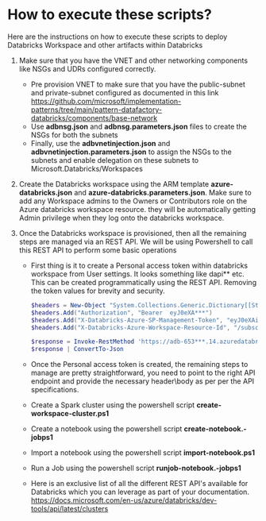 
#  How to execute these scripts?

Here are the instructions on how to execute these scripts to deploy Databricks Workspace and other artifacts within Databricks



1. Make sure that you have the VNET and other networking components like NSGs and UDRs configured correctly.

   - Pre  provision VNET  to make sure that you have the public-subnet and private-subnet configured as documented in this link https://github.com/microsoft/implementation-patterns/tree/main/pattern-datafactory-databricks/components/base-network
   - Use **adbnsg.json** and **adbnsg.parameters.json** files to create the NSGs for both the subnets
   - Finally, use the **adbvnetinjection.json** and **adbvnetinjection.parameters.json** to assign the NSGs to the subnets and enable delegation on these subnets to Microsoft.Databricks/Workspaces

2. Create the Databricks workspace using the ARM template **azure-databricks.json** and **azure-databricks.parameters.json**. Make sure to add any Workspace admins to the Owners or Contributors role on the Azure databricks workspace resource. they will be automatically getting Admin privilege when they log onto the databricks workspace.

3. Once the Databricks workspace is provisioned, then all the remaining steps are managed via an REST API. We will be using Powershell to call this REST API to perform some basic operations

   - First thing is it to create a Personal access token within databricks workspace from User settings. It looks something like dapi** etc. This can be created programmatically using the REST API. Removing the token values for brevity and security.

     ```powershell
     $headers = New-Object "System.Collections.Generic.Dictionary[[String],[String]]"
     $headers.Add("Authorization", "Bearer  eyJ0eXA***")
     $headers.Add("X-Databricks-Azure-SP-Management-Token", "eyJ0eXAiOiJKV1Q****")
     $headers.Add("X-Databricks-Azure-Workspace-Resource-Id", "/subscriptions/*****/resourceGroups/Network-RG-EastUS2/providers/Microsoft.Databricks/workspaces/dbtest1tmnew")
     
     $response = Invoke-RestMethod 'https://adb-653***.14.azuredatabricks.net/api/2.0/token/create' -Method 'POST' -Headers $headers -Body $body
     $response | ConvertTo-Json
     ```
     

   - Once the Personal access token is created, the remaining steps to manage are pretty straightforward, you need to point to the right API endpoint and provide the necessary header\body as per per the API specifications.

   - Create a Spark cluster using the powershell script **create-workspace-cluster.ps1**

   - Create a notebook using the powershell script **create-notebook.-jobps1**

   - Import a notebook using the powershell script **import-notebook.ps1**

   - Run a Job using the powershell script **runjob-notebook.-jobps1**

   - Here is an exclusive list of all the different REST API's available for Databricks which you can leverage as part of your documentation. https://docs.microsoft.com/en-us/azure/databricks/dev-tools/api/latest/clusters

